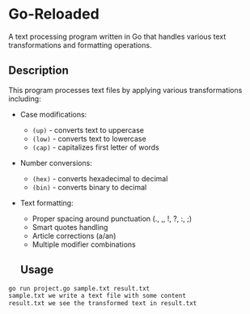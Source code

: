 # Go-Reloaded

A text processing program written in Go that handles various text transformations and formatting operations.

## Description

This program processes text files by applying various transformations including:

- Case modifications:
  - `(up)` - converts text to uppercase
  - `(low)` - converts text to lowercase
  - `(cap)` - capitalizes first letter of words

- Number conversions:
  - `(hex)` - converts hexadecimal to decimal
  - `(bin)` - converts binary to decimal

- Text formatting:
  - Proper spacing around punctuation (., ,, !, ?, :, ;)
  - Smart quotes handling
  - Article corrections (a/an)
  - Multiple modifier combinations

  ## Usage

```sh
go run project.go sample.txt result.txt
sample.txt we write a text file with some content
result.txt we see the transformed text in result.txt
```


